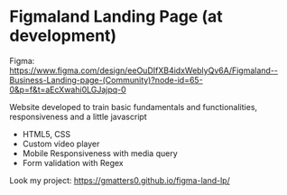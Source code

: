 # Figmaland Landing Page (at development)

  Figma: https://www.figma.com/design/eeOuDIfXB4idxWeblyQv6A/Figmaland--Business-Landing-page-(Community)?node-id=65-0&p=f&t=aEcXwahi0LGJajpq-0

   Website developed to train basic fundamentals and functionalities, responsiveness and a little javascript

  - HTML5, CSS
  - Custom vídeo player
  - Mobile Responsiveness with media query
  - Form validation with Regex

  Look my project: https://gmatters0.github.io/figma-land-lp/
